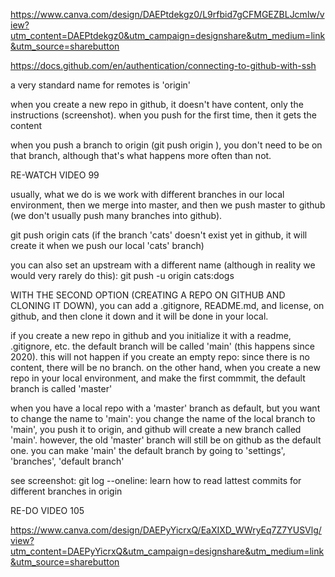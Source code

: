 https://www.canva.com/design/DAEPtdekgz0/L9rfbid7gCFMGEZBLJcmlw/view?utm_content=DAEPtdekgz0&utm_campaign=designshare&utm_medium=link&utm_source=sharebutton

https://docs.github.com/en/authentication/connecting-to-github-with-ssh

a very standard name for remotes is 'origin'

when you create a new repo in github, it doesn't have content, only the instructions (screenshot). when you push for the first time, then it gets the content

when you push a branch to origin (git push origin <branch-name>), you don't need to be on that branch, although that's what happens more often than not.

RE-WATCH VIDEO 99

usually, what we do is we work with different branches in our local environment, then we merge into master, and then we push master to github (we don't usually push many branches into github).

git push origin cats (if the branch 'cats' doesn't exist yet in github, it will create it when we push our local 'cats' branch)

you can also set an upstream with a different name (although in reality we would very rarely do this):
git push -u origin cats:dogs

WITH THE SECOND OPTION (CREATING A REPO ON GITHUB AND CLONING IT DOWN), you can add a .gitignore, README.md, and license, on github, and then clone it down and it will be done in your local.

if you create a new repo in github and you initialize it with a readme, .gitignore, etc. the default branch will be called 'main' (this happens since 2020). this will not happen if you create an empty repo: since there is no content, there will be no branch.
on the other hand, when you create a new repo in your local environment, and make the first commmit, the default branch is called 'master'

when you have a local repo with a 'master' branch as default, but you want to change the name to 'main': you change the name of the local branch to 'main', you push it to origin, and github will create a new branch called 'main'. however, the old 'master' branch will still be on github as the default one. you can make 'main' the default branch by going to 'settings', 'branches', 'default branch'

see screenshot: git log --oneline:
learn how to read lattest commits for different branches in origin

RE-DO VIDEO 105

https://www.canva.com/design/DAEPyYicrxQ/EaXIXD_WWryEq7Z7YUSVlg/view?utm_content=DAEPyYicrxQ&utm_campaign=designshare&utm_medium=link&utm_source=sharebutton
